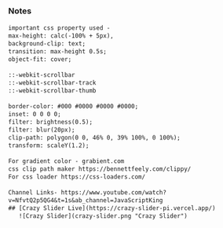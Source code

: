 ### Notes

    important css property used -
    max-height: calc(-100% + 5px),
    background-clip: text;
    transition: max-height 0.5s;
    object-fit: cover;

    ::-webkit-scrollbar
    ::-webkit-scrollbar-track
    ::-webkit-scrollbar-thumb

    border-color: #000 #0000 #0000 #0000;
    inset: 0 0 0 0;
    filter: brightness(0.5);
    filter: blur(20px);
    clip-path: polygon(0 0, 46% 0, 39% 100%, 0 100%);
    transform: scaleY(1.2);

    For gradient color - grabient.com
    css clip path maker https://bennettfeely.com/clippy/
    For css loader https://css-loaders.com/

    Channel Links- https://www.youtube.com/watch?v=NfvtQ2p5QG4&t=1s&ab_channel=JavaScriptKing 
    ## [Crazy Slider Live](https://crazy-slider-pi.vercel.app/)
       ![Crazy Slider](crazy-slider.png "Crazy Slider")
    
    

